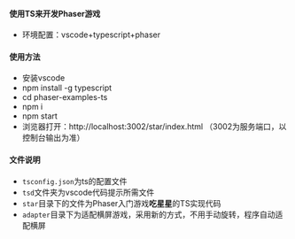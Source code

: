 #### 使用TS来开发Phaser游戏
+ 环境配置：vscode+typescript+phaser
#### 使用方法
+ 安装vscode
+ npm install -g typescript
+ cd phaser-examples-ts
+ npm i
+ npm start
+ 浏览器打开：http://localhost:3002/star/index.html （3002为服务端口，以控制台输出为准）
#### 文件说明
+ `tsconfig.json`为ts的配置文件
+ `tsd`文件夹为vscode代码提示所需文件
+ `star`目录下的文件为Phaser入门游戏**吃星星**的TS实现代码
+ `adapter`目录下为适配横屏游戏，采用新的方式，不用手动旋转，程序自动适配横屏
